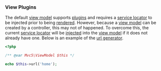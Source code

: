 ### View Plugins
The default [view model](https://github.com/mvc5/mvc5/blob/master/src/View/ViewModel.php) supports [plugins](https://github.com/mvc5/mvc5/blob/master/config/service.php) and requires a [service locator](https://github.com/mvc5/mvc5/blob/master/src/Service/Service.php) to be injected prior to being [rendered](https://github.com/mvc5/mvc5/blob/master/src/View/Template/Render.php). However, because a [view model](https://github.com/mvc5/mvc5/blob/master/src/View/ViewModel.php) can be created by a controller, this may not of happened. To overcome this, the current [service locator](https://github.com/mvc5/mvc5/blob/master/src/Service/Service.php) will be [injected](https://github.com/mvc5/mvc5/blob/master/src/View/Template/Model.php#L52) into the [view model](https://github.com/mvc5/mvc5/blob/master/src/View/ViewModel.php) if it does not already have one. Below is an example of the [url generator](#url-generator).
```php
<?php

/** @var Mvc5\ViewModel $this */

echo $this->url('home');
```
